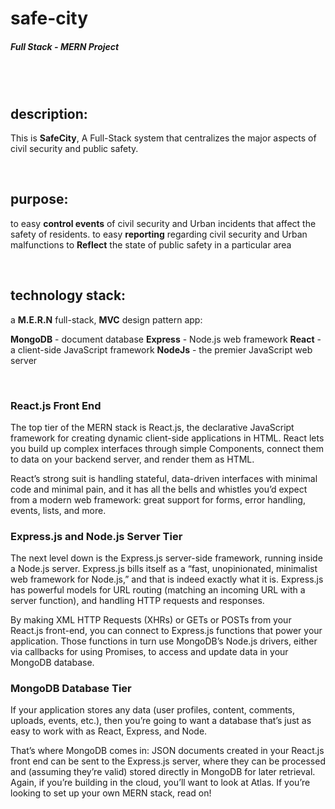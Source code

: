﻿# safe-city
##### Full Stack - MERN Project
 <br />
 <br />
 

## description:
This is **SafeCity**,
A Full-Stack system that centralizes the major aspects of civil security and public safety.

<br />

## purpose:
to easy **control events** of civil security and Urban incidents that affect the safety of residents.
to easy **reporting** regarding civil security and Urban malfunctions
to **Reflect** the state of public safety in a particular area

<br />

## technology stack:

a **M.E.R.N** full-stack, **MVC** design pattern app: 

**MongoDB** - document database
**Express** - Node.js web framework
**React** - a client-side JavaScript framework
**NodeJs** - the premier JavaScript web server

<br />

### React.js Front End
The top tier of the MERN stack is React.js, the declarative JavaScript framework for creating dynamic client-side applications in HTML. React lets you build up complex interfaces through simple Components, connect them to data on your backend server, and render them as HTML.

React’s strong suit is handling stateful, data-driven interfaces with minimal code and minimal pain, and it has all the bells and whistles you’d expect from a modern web framework: great support for forms, error handling, events, lists, and more.

### Express.js and Node.js Server Tier
The next level down is the Express.js server-side framework, running inside a Node.js server. Express.js bills itself as a “fast, unopinionated, minimalist web framework for Node.js,” and that is indeed exactly what it is. Express.js has powerful models for URL routing (matching an incoming URL with a server function), and handling HTTP requests and responses.

By making XML HTTP Requests (XHRs) or GETs or POSTs from your React.js front-end, you can connect to Express.js functions that power your application. Those functions in turn use MongoDB’s Node.js drivers, either via callbacks for using Promises, to access and update data in your MongoDB database.

### MongoDB Database Tier
If your application stores any data (user profiles, content, comments, uploads, events, etc.), then you’re going to want a database that’s just as easy to work with as React, Express, and Node.

That’s where MongoDB comes in: JSON documents created in your React.js front end can be sent to the Express.js server, where they can be processed and (assuming they’re valid) stored directly in MongoDB for later retrieval. Again, if you’re building in the cloud, you’ll want to look at Atlas. If you’re looking to set up your own MERN stack, read on!